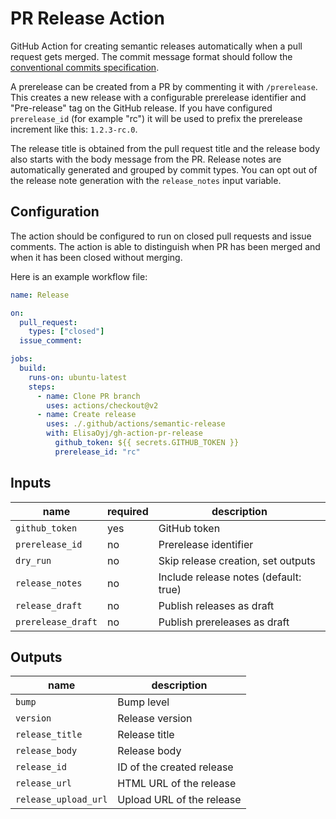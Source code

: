 # PR Release Action

GitHub Action for creating semantic releases automatically when a pull request gets merged. The commit message format should follow the [conventional commits specification](https://www.conventionalcommits.org/en/v1.0.0/).

A prerelease can be created from a PR by commenting it with `/prerelease`. This  creates a new release with a configurable prerelease identifier and "Pre-release" tag on the GitHub release. If you have configured `prerelease_id` (for example "rc") it will be used to prefix the prerelease increment like this: `1.2.3-rc.0`.

The release title is obtained from the pull request title and the release body also starts with the body message from the PR. Release notes are automatically generated and grouped by commit types. You can opt out of the release note generation with the `release_notes` input variable.

## Configuration

The action should be configured to run on closed pull requests and issue comments. The action is able to distinguish when PR has been merged and when it has been closed without merging.

Here is an example workflow file:

```yaml
name: Release

on:
  pull_request:
    types: ["closed"]
  issue_comment:

jobs:
  build:
    runs-on: ubuntu-latest
    steps:
      - name: Clone PR branch
        uses: actions/checkout@v2
      - name: Create release
        uses: ./.github/actions/semantic-release
        with: ElisaOyj/gh-action-pr-release
          github_token: ${{ secrets.GITHUB_TOKEN }}
          prerelease_id: "rc"
```

## Inputs

| name              | required | description |
|-------------------|----------|-------------|
| `github_token`    | yes      | GitHub token |
| `prerelease_id`   | no       | Prerelease identifier |
| `dry_run`         | no       | Skip release creation, set outputs |
| `release_notes`   | no       | Include release notes (default: true) |
| `release_draft`   | no       | Publish releases as draft |
| `prerelease_draft`| no       | Publish prereleases as draft |

## Outputs

| name                 | description |
|----------------------|-------------|
| `bump`               | Bump level |
| `version`            | Release version |
| `release_title`      | Release title |
| `release_body`       | Release body |
| `release_id`         | ID of the created release |
| `release_url`        | HTML URL of the release |
| `release_upload_url` | Upload URL of the release |
